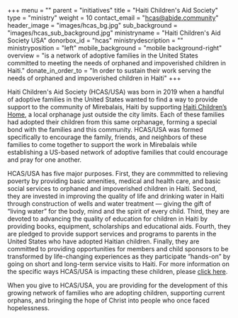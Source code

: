 +++
menu = ""
parent = "initiatives"
title = "Haiti Children's Aid Society"
type = "ministry"
weight = 10
contact_email = "hcas@abide.community"
header_image = "images/hcas_bg.jpg"
sub_background = "images/hcas_sub_background.jpg"
ministryname = "Haiti Children's Aid Society USA"
donorbox_id = "hcas"
ministrydescription = ""
ministryposition = "left"
mobile_background = "mobile background-right"
overview = "is a network of adoptive families in the United States committed to meeting the needs of orphaned and impoverished children in Haiti."
donate_in_order_to = "In order to sustain their work serving the needs of orphaned and impoverished children in Haiti"
+++

Haiti Children's Aid Society (HCAS/USA) was born in 2019 when a handful of adoptive families in the United States wanted to find a way to provide support to the community of Mirebalais, Haiti by supporting [Haiti Children’s Home](http://haitichildrenshome.com/), a local orphanage just outside the city limits. Each of these families had adopted their children from this same orphanage, forming a special bond with the families and this community. HCAS/USA was formed specifically to encourage the family, friends, and neighbors of these families to come together to support the work in Mirebalais while establishing a US-based network of adoptive families that could encourage and pray for one another.

HCAS/USA has five major purposes. First, they are commmitted to relieving poverty by providing basic amenities, medical and health care, and basic social services to orphaned and impoverished children in Haiti. Second, they  are invested in improving the quality of life and drinking water in Haiti through construction of wells and water treatment — giving the gift of “living water” for the body, mind and the spirit of every child. Third, they are devoted to advancing the quality of education for children in Haiti by providing books, equipment, scholarships and educational aids. Fourth, they are pledged to provide support services and programs to parents in the United States who have adopted Haitian children. Finally, they are committed to providing opportunities for members and child sponsors to be transformed by life-changing experiences as they participate “hands-on” by going on short and long-term service visits to Haiti. For more information on the specific ways HCAS/USA is impacting these children, please [click here](https://donorbox.org/hcas).

When you give to HCAS/USA, you are providing for the development of this growing network of families who are adopting children, supporting current orphans, and bringing the hope of Christ into people who once faced hopelessness.